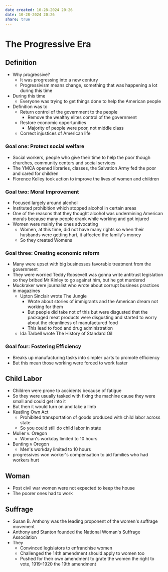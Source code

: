 ```yaml
---
date created: 10-28-2024 20:26
date: 10-28-2024 20:26
share: true
---
```

# The Progressive Era  
  
## Definition  
  
- Why progressive?  
	- It was progressing into a new century  
	- Progressivism means change, something that was happening a lot during this time  
- During this time  
	- Everyone was trying to get things done to help the American people  
- Definition was to  
	- Return control of the government to the people  
		- Remove the wealthy elites control of the government  
	- Restore economic opportunities  
		- Majority of people were poor, not middle class  
	- Correct injustices of American life  
  
### Goal one: Protect social welfare  
  
- Social workers, people who give their time to help the poor though churches, community centers and social services  
- The YMCA opened libraries, classes, the Salvation Army fed the poor and cared for children  
- Florence Kelley took action to improve the lives of women and children  
  
### Goal two: Moral Improvement  
  
- Focused largely around alcohol  
- Instituted prohibition which stopped alcohol in certain areas  
- One of the reasons that they thought alcohol was undermining American morals because many people drank while working and got injured  
- Women were mainly the ones advocating  
	- Women, at this time, did not have many rights so when their husbands were getting hurt, it affected the family's money  
	- So they created Womens  
  
### Goal three: Creating economic reform  
  
- Many were upset with big businesses favorable treatment from the government  
- They were worried Teddy Roosevelt was gonna write antitrust legislation so they bribed Mr Kinley to go against him, but he got murdered  
- Muckraker were journalist who wrote about corrupt business practices in magazines  
	- Upton Sinclair wrote The Jungle  
		- Wrote about stories of immigrants and the American dream not working for them  
		- But people did take not of this but were disgusted that the packaged meat products were disgusting and started to worry about the cleanliness of manufactured food  
		- This lead to food and drug administration  
	- Ida Tarbell wrote The History of Standard Oil  
  
### Goal four: Fostering Efficiency  
  
- Breaks up manufacturing tasks into simpler parts to promote efficiency  
- But this mean those working were forced to work faster  
  
## Child Labor  
  
- Children were prone to accidents because of fatigue  
- So they were usually tasked with fixing the machine cause they were small and could get into it  
- But then it would turn on and take a limb  
- Keatling Own Act  
	- Prohibited transportation of goods produced with child labor across state  
	- So you could still do child labor in state  
- Muller v. Oregon  
	- Woman's workday limited to 10 hours  
- Bunting v Oregon  
	- Men's workday limited to 10 hours  
- progressives won worker's compensation to aid families who had workers hurt  
  
## Woman  
  
- Post civil war women were not expected to keep the house  
- The poorer ones had to work  
  
## Suffrage  
  
- Susan B. Anthony was the leading proponent of the women's suffrage movement  
- Anthony and Stanton founded the National Woman's Suffrage Association  
- They  
	- Convinced legislators to enfranchise women  
	- Challenged the 14th amendment should apply to women too  
	- Pushed for their own amendment to grate the women the right to vote, 1919-1920 the 19th amendment  
<!--stackedit_data:  
eyJoaXN0b3J5IjpbMTM3MDY0Mzk5NCwxNTU1MjEwMzQwXX0=  
-->